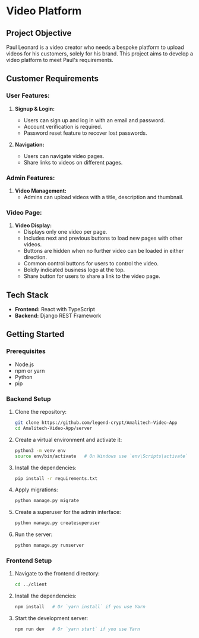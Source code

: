 # Video Platform

## Project Objective
Paul Leonard is a video creator who needs a bespoke platform to upload videos for his customers, solely for his brand. This project aims to develop a video platform to meet Paul's requirements.

## Customer Requirements

### User Features:
1. **Signup & Login:**
   - Users can sign up and log in with an email and password.
   - Account verification is required.
   - Password reset feature to recover lost passwords.

2. **Navigation:**
   - Users can navigate video pages.
   - Share links to videos on different pages.

### Admin Features:
1. **Video Management:**
   - Admins can upload videos with a title, description and thumbnail.

### Video Page:
1. **Video Display:**
   - Displays only one video per page.
   - Includes next and previous buttons to load new pages with other videos.
   - Buttons are hidden when no further video can be loaded in either direction.
   - Common control buttons for users to control the video.
   - Boldly indicated business logo at the top.
   - Share button for users to share a link to the video page.

## Tech Stack
- **Frontend:** React with TypeScript
- **Backend:** Django REST Framework

## Getting Started

### Prerequisites
- Node.js
- npm or yarn
- Python
- pip

### Backend Setup

1. Clone the repository:
    ```sh
    git clone https://github.com/legend-crypt/Amalitech-Video-App 
    cd Amalitech-Video-App/server
    ```

2. Create a virtual environment and activate it:
    ```sh
    python3 -m venv env
    source env/bin/activate   # On Windows use `env\Scripts\activate`
    ```

3. Install the dependencies:
    ```sh
    pip install -r requirements.txt
    ```

4. Apply migrations:
    ```sh
    python manage.py migrate
    ```

5. Create a superuser for the admin interface:
    ```sh
    python manage.py createsuperuser
    ```

6. Run the server:
    ```sh
    python manage.py runserver
    ```

### Frontend Setup

1. Navigate to the frontend directory:
    ```sh
    cd ../client
    ```

2. Install the dependencies:
    ```sh
    npm install   # Or `yarn install` if you use Yarn
    ```

3. Start the development server:
    ```sh
    npm run dev   # Or `yarn start` if you use Yarn
    ```
